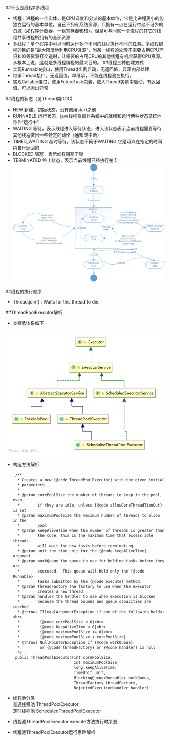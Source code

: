 ##什么是线程&多线程
 * 线程：进程的一个实体，是CPU调度和分派的基本单位，它是比进程更小的能独立运行的基本单位。自己不拥有系统资源，只拥有一点在运行中必不可少的资源（如程序计数器、一组寄存器和栈），但是可与同属一个进程的其它的线程共享进程所拥有的全部资源 
 * 多线程：单个程序中可以同时运行多个不同的线程执行不同的任务。多线程编程的目的是“最大限度地利用CPU资源”，当某一线程的处理不需要占用CPU而只和IO等资源打交道时，让需要的占用CPU的其他线程有机会获得CPU资源。从根本上说，这就是多线程编程的最大目的。
##线程三种创建方式
 * 实现Runnable接口，使用Thread实例启动，无返回值，异常内部处理
 * 继承Thread接口，无返回值，单继承，不能在线程池在执行。
 * 实现Callable接口，使用FutureTask包装，放入Thread实例中启动，有返回值，可以抛出异常

 ##线程的状态（见Thread类DOC)
 * NEW 新建，初始状态，没有调用start之前
 * RUNNABLE 运行状态，java线程将操作系统中的就绪和运行两种状态笼统地称作“运行中” 
 * WAITING 等待，表示线程进入等待状态，进入该状态表示当前线程需要等待其他线程做出一些特定的动作（通知或中断）
 * TIMED_WAITING 超时等待，该状态不同于WAITING,它是可以在指定的时间内自行返回的
 * BLOCKED 阻塞，表示线程阻塞于锁
 * TERMINATED 终止状态，表示当前线程已经执行完毕
  ![Thread State](Thread_State.png)
 
 ##线程的执行顺序
  * Thread.join() : Waits for this thread to die.
  
 ##ThreadPoolExecutor解析
  * 类继承体系如下
  
  ![ThreadPoolExecutor](ThreadPoolExecutor.png)
 
  * 构造方法解析
      
         /**
          * Creates a new {@code ThreadPoolExecutor} with the given initial
          * parameters.
          *
          * @param corePoolSize the number of threads to keep in the pool, even
          *        if they are idle, unless {@code allowCoreThreadTimeOut} is set
          * @param maximumPoolSize the maximum number of threads to allow in the
          *        pool
          * @param keepAliveTime when the number of threads is greater than
          *        the core, this is the maximum time that excess idle threads
          *        will wait for new tasks before terminating.
          * @param unit the time unit for the {@code keepAliveTime} argument
          * @param workQueue the queue to use for holding tasks before they are
          *        executed.  This queue will hold only the {@code Runnable}
          *        tasks submitted by the {@code execute} method.
          * @param threadFactory the factory to use when the executor
          *        creates a new thread
          * @param handler the handler to use when execution is blocked
          *        because the thread bounds and queue capacities are reached
          * @throws IllegalArgumentException if one of the following holds:<br>
          *         {@code corePoolSize < 0}<br>
          *         {@code keepAliveTime < 0}<br>
          *         {@code maximumPoolSize <= 0}<br>
          *         {@code maximumPoolSize < corePoolSize}
          * @throws NullPointerException if {@code workQueue}
          *         or {@code threadFactory} or {@code handler} is null
          */
         public ThreadPoolExecutor(int corePoolSize,
                                   int maximumPoolSize,
                                   long keepAliveTime,
                                   TimeUnit unit,
                                   BlockingQueue<Runnable> workQueue,
                                   ThreadFactory threadFactory,
                                   RejectedExecutionHandler handler)
                               
   
   
  * 线程池分类  
    普通线程池 ThreadPoolExecutor  
    定时线程池 ScheduledThreadPoolExecutor
  
  * 线程池ThreadPoolExecutor.execute方法执行时序图
  
  * 线程池ThreadPoolExecutor运行思路解析
  
   
  
   
        